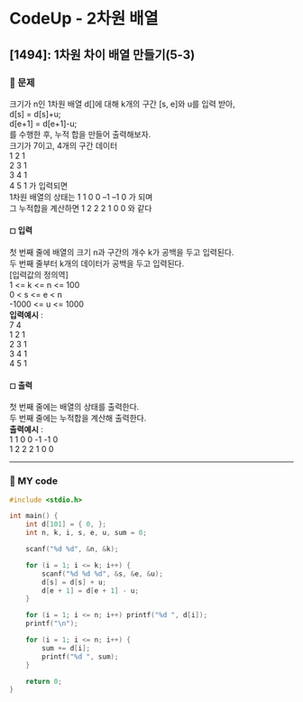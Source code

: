 # CodeUp - 2차원 배열

## [1494]: 1차원 차이 배열 만들기(5-3)

### 🌴 문제

크기가 n인 1차원 배열 d[]에 대해 k개의 구간 [s, e]와 u를 입력 받아,<br>
d[s] = d[s]+u;<br>
d[e+1] = d[e+1]-u;<br>
를 수행한 후, 누적 합을 만들어 출력해보자.<br>
크기가 7이고, 4개의 구간 데이터<br>
1 2 1<br>
2 3 1<br>
3 4 1<br>
4 5 1 가 입력되면<br>
1차원 배열의 상태는 1 1 0 0 –1 –1 0 가 되며<br>
그 누적합을 계산하면 1 2 2 2 1 0 0 와 같다

#### ◻ 입력

첫 번째 줄에 배열의 크기 n과 구간의 개수 k가 공백을 두고 입력된다.<br>
두 번째 줄부터 k개의 데이터가 공백을 두고 입력된다.<br>
[입력값의 정의역]<br>
1 <= k <= n <= 100<br>
0 < s <= e < n<br>
-1000 <= u <= 1000<br>
**입력예시** : <br>
7 4 <br>
1 2 1 <br>
2 3 1 <br>
3 4 1 <br>
4 5 1

#### ◻ 출력

첫 번째 줄에는 배열의 상태를 출력한다.<br>
두 번째 줄에는 누적합을 계산해 출력한다.<br>
**출력예시** : <br>
1 1 0 0 -1 -1 0 <br>
1 2 2 2 1 0 0

---

### 🤠 MY code

```c++
#include <stdio.h>

int main() {
	int d[101] = { 0, };
	int n, k, i, s, e, u, sum = 0;

	scanf("%d %d", &n, &k);

	for (i = 1; i <= k; i++) {
		scanf("%d %d %d", &s, &e, &u);
		d[s] = d[s] + u;
		d[e + 1] = d[e + 1] - u;
	}

	for (i = 1; i <= n; i++) printf("%d ", d[i]);
	printf("\n");

	for (i = 1; i <= n; i++) {
		sum += d[i];
		printf("%d ", sum);
	}

	return 0;
}
```
